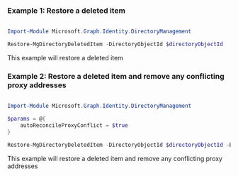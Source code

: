 ### Example 1: Restore a deleted item

```powershell

Import-Module Microsoft.Graph.Identity.DirectoryManagement

Restore-MgDirectoryDeletedItem -DirectoryObjectId $directoryObjectId

```
This example will restore a deleted item

### Example 2: Restore a deleted item and remove any conflicting proxy addresses

```powershell

Import-Module Microsoft.Graph.Identity.DirectoryManagement

$params = @{
	autoReconcileProxyConflict = $true
}

Restore-MgDirectoryDeletedItem -DirectoryObjectId $directoryObjectId -BodyParameter $params

```
This example will restore a deleted item and remove any conflicting proxy addresses

